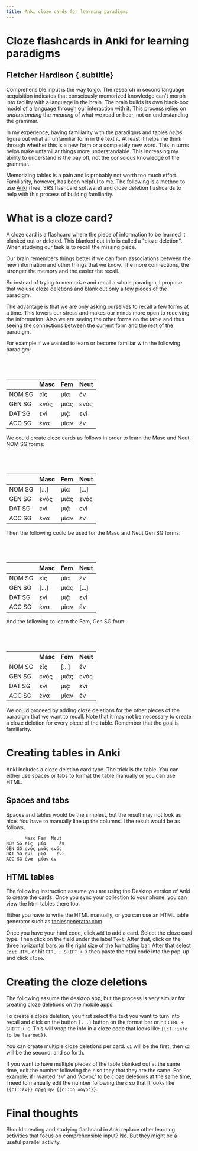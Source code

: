 ```yaml
---
title: Anki cloze cards for learning paradigms
---
```


# Cloze flashcards in Anki for learning paradigms

## Fletcher Hardison {.subtitle}

Comprehensible input is the way to go. The research in second language acquisition indicates that consciously memorized knowledge can't morph into facility with a language in the brain. The brain builds its own black-box model of a language through our interaction with it. This process relies on *understanding* the *meaning* of what we read or hear, not on understanding the grammar.

In my experience, having familiarity with the paradigms and tables *helps* figure out what an unfamiliar form in the text it. At least it helps me think through whether this is a new form or a completely new word. This in turns helps make unfamiliar things more understandable. This increasing my ability to understand is the pay off, not the conscious knowledge of the grammar. 

Memorizing tables is a pain and is probably not worth too much effort. Familiarity, however, has been helpful to me. The following is a method to use [Anki](https://apps.ankiweb.net/) (free, SRS flashcard software) and cloze deletion flashcards to help with this process of building familiarity.

# What is a cloze card?

A cloze card is a flashcard where the piece of information to be learned it blanked out or deleted. This blanked out info is called a "cloze deletion". When studying our task is to recall the missing piece. 


Our brain remembers things better if we can form associations between the new information and other things that we know. The more connections, the stronger the memory and the easier the recall. 

So instead of trying to memorize and recall a whole paradigm, I propose that we use cloze deletions and blank out only a few pieces of the paradigm.

The advantage is that we are only asking ourselves to recall a few forms at a time. This lowers our stress and makes our minds more open to receiving the information. Also we are seeing the other forms on the table and thus seeing the connections between the current form and the rest of the paradigm. 

For example if we wanted to learn or become familiar with the following paradigm:

<h2 id="one"><br></h2><table><thead><tr class="header"><th style="text-align: left;"></th><th style="text-align: left;">Masc</th><th style="text-align: left;">Fem</th><th style="text-align: left;">Neut</th></tr></thead><tbody><tr class="odd"><td style="text-align: left;">NOM SG</td><td style="text-align: left;">εῖς</td><td style="text-align: left;">μία</td><td style="text-align: left;">έν</td></tr><tr class="even"><td style="text-align: left;">GEN SG</td><td style="text-align: left;">ενός</td><td style="text-align: left;">μιᾶς</td><td style="text-align: left;">ενός</td></tr><tr class="odd"><td style="text-align: left;">DAT SG</td><td style="text-align: left;">ενί</td><td style="text-align: left;">μιᾷ</td><td style="text-align: left;">ενί</td></tr><tr class="even"><td style="text-align: left;">ACC SG</td><td style="text-align: left;">ένα</td><td style="text-align: left;">μίαν</td><td style="text-align: left;">έν</td></tr></tbody></table>

We could create cloze cards as follows in order to learn the Masc and Neut, NOM SG forms:

<h2 id="one"><br></h2><table><thead><tr class="header"><th style="text-align: left;"></th><th style="text-align: left;">Masc</th><th style="text-align: left;">Fem</th><th style="text-align: left;">Neut</th></tr></thead><tbody><tr class="odd"><td style="text-align: left;">NOM SG</td><td style="text-align: left;">[...]</td><td style="text-align: left;">μία</td><td style="text-align: left;">[...]</td></tr><tr class="even"><td style="text-align: left;">GEN SG</td><td style="text-align: left;">ενός</td><td style="text-align: left;">μιᾶς</td><td style="text-align: left;">ενός</td></tr><tr class="odd"><td style="text-align: left;">DAT SG</td><td style="text-align: left;">ενί</td><td style="text-align: left;">μιᾷ</td><td style="text-align: left;">ενί</td></tr><tr class="even"><td style="text-align: left;">ACC SG</td><td style="text-align: left;">ένα</td><td style="text-align: left;">μίαν</td><td style="text-align: left;">έν</td></tr></tbody></table>

Then the following could be used for the Masc and Neut Gen SG forms:

<h2 id="one"><br></h2><table><thead><tr class="header"><th style="text-align: left;"></th><th style="text-align: left;">Masc</th><th style="text-align: left;">Fem</th><th style="text-align: left;">Neut</th></tr></thead><tbody><tr class="odd"><td style="text-align: left;">NOM SG</td><td style="text-align: left;">εῖς</td><td style="text-align: left;">μία</td><td style="text-align: left;">έν</td></tr><tr class="even"><td style="text-align: left;">GEN SG</td><td style="text-align: left;">[...]</td><td style="text-align: left;">μιᾶς</td><td style="text-align: left;">[...]</td></tr><tr class="odd"><td style="text-align: left;">DAT SG</td><td style="text-align: left;">ενί</td><td style="text-align: left;">μιᾷ</td><td style="text-align: left;">ενί</td></tr><tr class="even"><td style="text-align: left;">ACC SG</td><td style="text-align: left;">ένα</td><td style="text-align: left;">μίαν</td><td style="text-align: left;">έν</td></tr></tbody></table>

And the following to learn the Fem, Gen SG form:

<h2 id="one"><br></h2><table><thead><tr class="header"><th style="text-align: left;"></th><th style="text-align: left;">Masc</th><th style="text-align: left;">Fem</th><th style="text-align: left;">Neut</th></tr></thead><tbody><tr class="odd"><td style="text-align: left;">NOM SG</td><td style="text-align: left;">εῖς</td><td style="text-align: left;">[...]</td><td style="text-align: left;">έν</td></tr><tr class="even"><td style="text-align: left;">GEN SG</td><td style="text-align: left;">ενός</td><td style="text-align: left;">μιᾶς</td><td style="text-align: left;">ενός</td></tr><tr class="odd"><td style="text-align: left;">DAT SG</td><td style="text-align: left;">ενί</td><td style="text-align: left;">μιᾷ</td><td style="text-align: left;">ενί</td></tr><tr class="even"><td style="text-align: left;">ACC SG</td><td style="text-align: left;">ένα</td><td style="text-align: left;">μίαν</td><td style="text-align: left;">έν</td></tr></tbody></table>

We could proceed by adding cloze deletions for the other pieces of the paradigm that we want to recall. Note that it may not be necessary to create a cloze deletion for every piece of the table. Remember that the goal is familiarity.

# Creating tables in Anki

Anki includes a cloze deletion card type. The trick is the table. You can either use spaces or tabs to format the table manually or you can use HTML.


## Spaces and tabs

Spaces and tables would be the simplest, but the result may not look as nice. You have to manually line up the columns. I the result would be as follows.

~~~~
       Masc Fem  Neut
NOM SG εῖς  μία	 έν
GEN SG ενός μιᾶς ενός
DAT SG ενί  μιᾷ	 ενί
ACC SG ένα  μίαν έν
~~~~

## HTML tables

The following instruction assume you are using the Desktop version of Anki to create the cards. Once you sync your collection to your phone, you can view the html tables there too.

Either you have to write the HTML manually, or you can use an HTML table generator such as [tablesgenerator.com](https://www.tablesgenerator.com/html_tables). 

Once you have your html code, click `Add` to add a card. Select the cloze card type. Then click on the field under the label `Text`. After that, click on the three horizontal bars on the right size of the formatting bar. After that select `Edit HTML` or hit `CTRL + SHIFT + X` then paste the html code into the pop-up and click `close`.

# Creating the cloze deletions

The following assume the desktop app, but the process is very similar for creating cloze deletions on the mobile apps.

To create a cloze deletion, you first select the text you want to turn into recall and click on the button `[...]` button on the format bar or hit `CTRL + SHIFT + C`. This will wrap the info in a cloze code that looks like `{{c1::info to be learned}}`. 

You can create multiple cloze deletions per card. `c1` will be the first, then `c2` will be the second, and so forth.

If you want to have multiple pieces of the table blanked out at the same time, edit the number following the `c` so they that they are the same. For example, if I wanted 'εν' and 'λογος' to be cloze deletions at the same time, I need to manually edit the number following the `c` so that it looks like `{{c1::εν}} αρχη ην {{c1::ο λογος}}`.

# Final thoughts

Should creating and studying flashcard in Anki replace other learning activities that focus on comprehensible input? No. But they might be a useful parallel activity.
